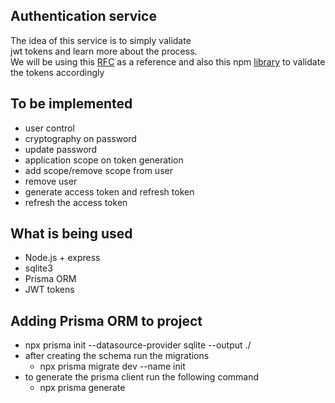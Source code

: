 ## Authentication service

The idea of this service is to simply validate  
jwt tokens and learn more about the process.  
We will be using this [RFC](https://datatracker.ietf.org/doc/html/rfc7519) as a reference and also
this npm [library](https://www.npmjs.com/package/jsonwebtoken) to validate the tokens accordingly  

## To be implemented

- user control
- cryptography on password
- update password
- application scope on token generation
- add scope/remove scope from user
- remove user
- generate access token and refresh token
- refresh the access token

## What is being used

- Node.js + express
- sqlite3
- Prisma ORM
- JWT tokens

## Adding Prisma ORM to project

- npx prisma init --datasource-provider sqlite --output ./  
- after creating the schema run the migrations  
  - npx prisma migrate dev --name init  
- to generate the prisma client run the following command
  - npx prisma generate